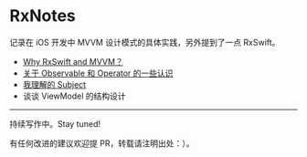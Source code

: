 # RxNotes

记录在 iOS 开发中 MVVM 设计模式的具体实践，另外提到了一点 RxSwift。

- [Why RxSwift and MVVM？](https://github.com/caiyue1993/RxNotes/blob/master/00-why-rxswift-and-mvvm.md)
- [关于 Observable 和 Operator 的一些认识](https://github.com/caiyue1993/RxNotes/blob/master/01-observable-and-operator.md)
- [我理解的 Subject](https://github.com/caiyue1993/RxNotes/blob/master/02-what-is-subject.md)
- 谈谈 ViewModel 的结构设计
---
持续写作中。Stay tuned!

有任何改进的建议欢迎提 PR，转载请注明出处：）。


